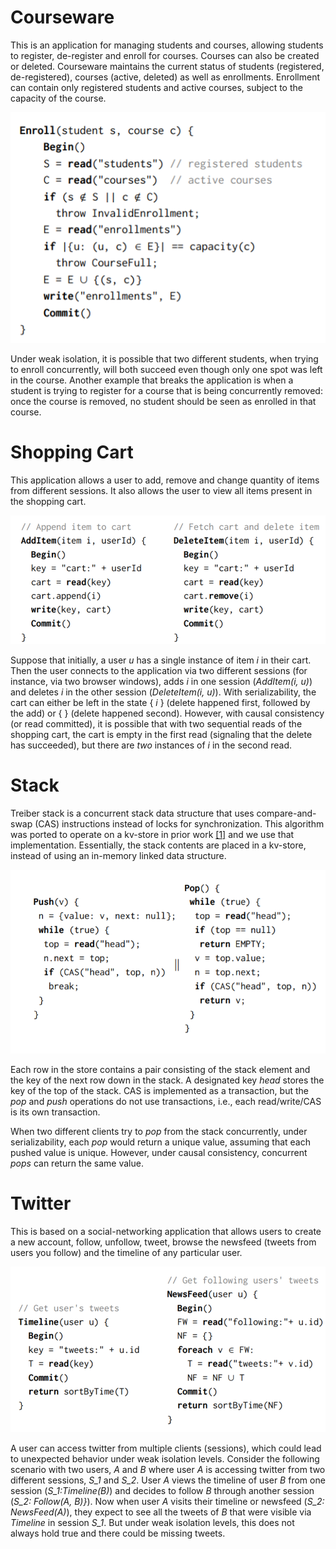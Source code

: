 # Courseware

This is an application for managing students and courses, allowing students to register, de-register and enroll for courses. Courses can also be created or deleted. Courseware maintains the current status of
students (registered, de-registered), courses (active, deleted) as well as enrollments. Enrollment can contain only registered students and active courses, subject to the capacity of the course.

![](courseware/algo.PNG)



Under weak isolation, it is possible that two different students, when trying to enroll concurrently, will both succeed even though only one spot was left in the course. Another example that breaks the application is when a student is trying to register for a course that is being concurrently removed: once the course is removed, no student should be seen as enrolled in that course.



# Shopping Cart

This application allows a user to add, remove and change quantity of items from different sessions. It also allows the user to view all items present in the shopping cart.



![](shopping_cart/algo.PNG)



Suppose that initially, a user $u$ has a single instance of item *i* in their cart. Then the user connects to the application via two different sessions (for instance, via two browser windows), adds *i* in one session (*AddItem(i, u)*) and deletes *i* in the other session (*DeleteItem(i, u)*).  With serializability, the cart can either be left in the state \{ *i* \} (delete happened first, followed by the add) or \{ \} (delete happened second). However, with causal consistency (or read committed), it is possible that with two sequential reads of the shopping cart, the cart is empty in the first read (signaling that the delete has succeeded), but there are *two* instances of *i* in the second read.



# Stack

Treiber stack is a concurrent stack data structure that uses compare-and-swap (CAS) instructions instead of locks for synchronization. This algorithm was ported to operate on a kv-store in prior work [[1]](https://arxiv.org/abs/2004.10158) and we use that implementation. Essentially, the stack contents are placed in a kv-store, instead of using an in-memory linked data structure.

![](treiber_stack/algo.PNG)

Each row in the store contains a pair consisting of the stack element and the key of the next
row down in the stack. A designated key *head* stores the key of the top of the stack. CAS is implemented as a transaction, but the *pop* and *push* operations do not use transactions, i.e., each read/write/CAS is its own transaction.



When two different clients try to *pop* from the stack concurrently, under serializability, each *pop* would return a unique value, assuming that each pushed value is unique. However, under causal consistency, concurrent *pops* can return the same value.



# Twitter

This is based on a social-networking application that allows users to create a new account, follow, unfollow, tweet, browse the newsfeed (tweets from users you follow) and the timeline of any particular user. 

![](twitter/algo.PNG)



A user can access twitter from multiple clients (sessions), which could lead to unexpected behavior under weak isolation levels. 
Consider the following scenario with two users, *A* and *B* where user *A* is accessing twitter from two different sessions, *S_1* and *S_2*. User *A* views the timeline of user *B* from one session (*S_1:Timeline(B)*) and decides to follow *B* through another session (*S_2: Follow(A, B)}*). Now when user *A* visits their timeline or newsfeed (*S_2: NewsFeed(A)*), they expect to see all the tweets of *B* that were visible via *Timeline* in session *S_1*. But under weak isolation levels, this does not always hold true and there could be missing tweets. 
